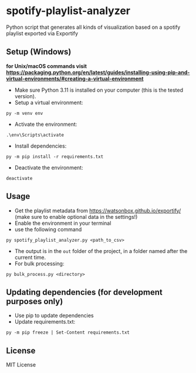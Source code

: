 # spotify-playlist-analyzer
Python script that generates all kinds of visualization based on a spotify playlist exported via Exportify

## Setup (Windows)

**for Unix/macOS commands visit https://packaging.python.org/en/latest/guides/installing-using-pip-and-virtual-environments/#creating-a-virtual-environment**

- Make sure Python 3.11 is installed on your computer (this is the tested version).
- Setup a virtual environment:
```
py -m venv env
```

- Activate the environment:
```
.\env\Scripts\activate
```

- Install dependencies:
```
py -m pip install -r requirements.txt
```

- Deactivate the environment:
```
deactivate
```

## Usage

- Get the playlist metadata from https://watsonbox.github.io/exportify/ (make sure to enable optional data in the settings!)
- Enable the environment in your terminal
- use the following command
```
py spotify_playlist_analyzer.py <path_to_csv>
```
- The output is in the `out` folder of the project, in a folder named after the current time.
- For bulk processing:
```
py bulk_process.py <directory>
```

## Updating dependencies (for development purposes only)

- Use pip to update dependencies
- Update requirements.txt:
```
py -m pip freeze | Set-Content requirements.txt
```

## License

MIT License